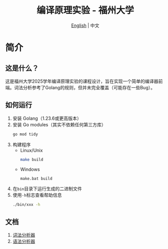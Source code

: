 <div align="center">

# 编译原理实验 - 福州大学

</div>

<div align="center">
<a href="README.md">English</a> | 中文
</div>

# 简介

## 这是什么？

这是福州大学2025学年编译原理实验的课程设计，旨在实现一个简单的编译器前端。词法分析参考了Golang的规则，但并未完全覆盖（可能存在一些Bug）。

## 如何运行

1. 安装 Golang（1.23.6或更高版本）
2. 安装 Go modules（其实不依赖任何第三方库）
    ```bash
    go mod tidy
    ```
3. 构建程序
    - Linux/Unix
        ```bash
        make build
        ```
    - Windows
        ```bash
        make.bat build
        ```
4. 在`bin`目录下运行生成的二进制文件
5. 使用`-h`标志查看帮助信息
    ```bash
    ./bin/xxx -h
    ```

## 文档

1. [词法分析器](/docs/lexer.zh.md)
2. [语法分析器](/docs/parser.zh.md)
